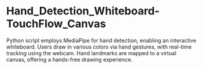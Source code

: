 # Hand_Detection_Whiteboard-TouchFlow_Canvas
Python script employs MediaPipe for hand detection, enabling an interactive whiteboard. Users draw in various colors via hand gestures, with real-time tracking using the webcam. Hand landmarks are mapped to a virtual canvas, offering a hands-free drawing experience. 
